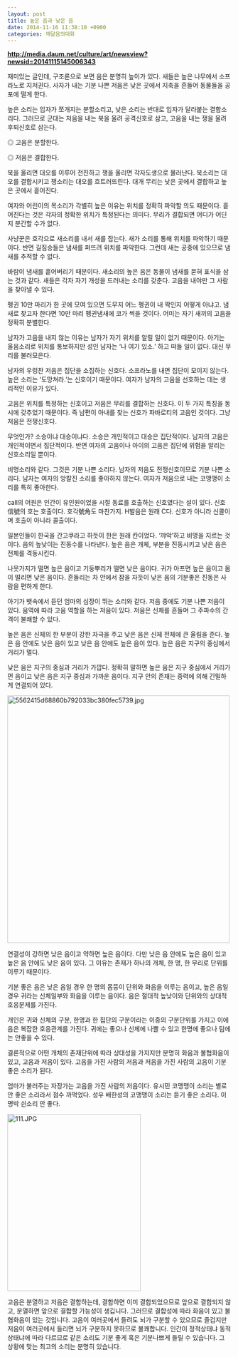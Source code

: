 ```yaml
---
layout: post
title: 높은 음과 낮은 음
date: 2014-11-16 11:38:10 +0900
categories: 깨달음의대화
---
```

  


**http://media.daum.net/culture/art/newsview?newsid=20141115145006343** 

  


재미있는 글인데, 구조론으로 보면 음은 분명히 높이가 있다. 새들은 높은 나무에서 소프라노로 지저귄다. 사자가 내는 기분 나쁜 저음은 낮은 곳에서 지축을 흔들어 동물들을 공포에 떨게 한다. 

  


높은 소리는 입자가 쪼개지는 분할소리고, 낮은 소리는 반대로 입자가 달라붙는 결합소리다. 그러므로 군대는 저음을 내는 북을 울려 공격신호로 삼고, 고음을 내는 쟁을 울려 후퇴신호로 삼는다. 

  


◎ 고음은 분할한다.   
      
◎ 저음은 결합한다. 

  


북을 울리면 대오를 이루어 전진하고 쟁을 울리면 각자도생으로 물러난다. 북소리는 대오를 결합시키고 쟁소리는 대오를 흐트러뜨린다. 대개 무리는 낮은 곳에서 결합하고 높은 곳에서 흩어진다. 

  


여자와 어린이의 목소리가 각별히 높은 이유는 위치를 정확히 파악할 의도 때문이다. 흩어진다는 것은 각자의 정확한 위치가 특정된다는 의미다. 무리가 결합되면 어디가 어딘지 분간할 수가 없다. 

  


사냥꾼은 호각으로 새소리를 내서 새를 잡는다. 새가 소리를 통해 위치를 파악하기 때문이다. 반면 길짐승들은 냄새를 퍼뜨려 위치를 파악한다. 그런데 새는 공중에 있으므로 냄새를 추적할 수 없다. 

  


바람이 냄새를 흩어버리기 때문이다. 새소리의 높은 음은 동물이 냄새를 묻혀 표식을 삼는 것과 같다. 새들은 각자 자기 개성을 드러내는 소리를 갖춘다. 고음을 내야만 그 사람을 찾아낼 수 있다.

  


펭귄 10만 마리가 한 곳에 모여 있으면 도무지 어느 펭귄이 내 짝인지 어떻게 아냐고. 냄새로 찾고자 한다면 10만 마리 펭귄냄새에 코가 썩을 것이다. 어미는 자기 새끼의 고음을 정확히 분별한다. 

  


남자가 고음을 내지 않는 이유는 남자가 자기 위치를 알릴 일이 없기 때문이다. 아기는 울음소리로 위치를 통보하지만 성인 남자는 ‘나 여기 있소.’ 하고 떠들 일이 없다. 대신 무리를 불러모은다. 

  


남자의 우렁찬 저음은 집단을 소집하는 신호다. 소프라노를 내면 집단이 모이지 않는다. 높은 소리는 ‘도망쳐라.’는 신호이기 때문이다. 여자가 남자의 고음을 선호하는 데는 생리적인 이유가 있다.

  


고음은 위치를 특정하는 신호이고 저음은 무리를 결합하는 신호다. 이 두 가지 특징을 동시에 갖추었기 때문이다. 즉 남편이 아내를 찾는 신호가 파바로티의 고음인 것이다. 그냥 저음은 전쟁신호다. 

  


무엇인가? 소승이냐 대승이냐다. 소승은 개인적이고 대승은 집단적이다. 남자의 고음은 개인적이면서 집단적이다. 반면 여자의 고음이나 아이의 고음은 집단에 위험을 알리는 신호소리일 뿐이다.

  


비명소리와 같다. 그것은 기분 나쁜 소리다. 남자의 저음도 전쟁신호이므로 기분 나쁜 소리다. 남자는 여자의 앙칼진 소리를 좋아하지 않는다. 여자가 저음으로 내는 코맹맹이 소리를 특히 좋아한다. 

  


call의 어원은 인간이 유인원이었을 시절 동료를 호출하는 신호였다는 설이 있다. 신호信號의 호는 호출이다. 호각號角도 마찬가지. H발음은 원래 C다. 신호가 아니라 신콜이며 호출이 아니라 콜출이다. 

  


일본인들이 한국을 간고쿠라고 하듯이 한은 원래 칸이었다. ‘꺄악’하고 비명을 지르는 것이다. 음의 높낮이는 진동수를 나타낸다. 높은 음은 개체, 부분을 진동시키고 낮은 음은 전체를 격동시킨다. 

  


나뭇가지가 떨면 높은 음이고 기둥뿌리가 떨면 낮은 음이다. 귀가 아프면 높은 음이고 몸이 떨리면 낮은 음이다. 흔들리는 차 안에서 잠을 자듯이 낮은 음의 기분좋은 진동은 사람을 편하게 한다. 

  


아기가 뱃속에서 듣던 엄마의 심장이 뛰는 소리와 같다. 저음 중에도 기분 나쁜 저음이 있다. 음역에 따라 고음 역할을 하는 저음이 있다. 저음은 신체를 흔들며 그 주파수의 간격이 불쾌할 수 있다. 

  


높은 음은 신체의 한 부분이 강한 자극을 주고 낮은 음은 신체 전체에 큰 울림을 준다. 높은 음 안에도 낮은 음이 있고 낮은 음 안에도 높은 음이 있다. 높은 음은 지구의 중심에서 거리가 멀다.

  


낮은 음은 지구의 중심과 거리가 가깝다. 정확히 말하면 높은 음은 지구 중심에서 거리가 먼 음이고 낮은 음은 지구 중심과 가까운 음이다. 지구 안의 존재는 중력에 의해 긴밀하게 연결되어 있다.

  



<img src="assets/attach/images/198/508/537/5562415d68860b792033bc380fec5739.jpg" alt="5562415d68860b792033bc380fec5739.jpg" width="500" height="555" />   


  


연결성이 강하면 낮은 음이고 약하면 높은 음이다. 다만 낮은 음 안에도 높은 음이 있고 높은 음 안에도 낮은 음이 있다. 그 이유는 존재가 하나의 개체, 한 명, 한 무리로 단위를 이루기 때문이다.

  


기분 좋은 음은 낮은 음일 경우 한 명의 몸뚱이 단위와 화음을 이루는 음이고, 높은 음일 경우 귀라는 신체일부와 화음을 이루는 음이다. 음은 절대적 높낮이와 단위와의 상대적 호응문제를 가진다. 

  


개인은 귀와 신체의 구분, 한명과 한 집단의 구분이라는 이중의 구분단위를 가지고 이에 음은 복잡한 호응관계를 가진다. 귀에는 좋으나 신체에 나쁠 수 있고 한명에 좋으나 팀에는 안좋을 수 있다. 

  


결론적으로 어떤 개체의 존재단위에 따라 상대성을 가지지만 분명히 화음과 불협화음이 있고, 고음과 저음이 있다. 고음을 가진 사람의 저음과 저음을 가진 사람의 고음이 기분 좋은 소리가 된다. 

  


엄마가 불러주는 자장가는 고음을 가진 사람의 저음이다. 유시민 코맹맹이 소리는 별로 안 좋은 소리라서 점수 까먹었다. 성우 배한성의 코맹맹이 소리는 듣기 좋은 소리다. 이명박 쉰소리 안 좋다. 

  



<img src="assets/attach/images/198/508/537/111.JPG" alt="111.JPG" width="300" height="397" /> 

  


고음은 분열하고 저음은 결합하는데, 결합하면 이미 결합되었으므로 앞으로 결합되지 않고, 분열하면 앞으로 결합할 가능성이 생깁니다. 그러므로 결합성에 따라 화음이 있고 불협화음이 있는 것입니다. 고음이 여러곳에서 들려도 뇌가 구분할 수 있으므로 즐겁지만 저음이 여러곳에서 들리면 뇌가 구분하지 못하므로 불쾌합니다. 인간이 정적상태냐 동적상태냐에 따라 다르므로 같은 소리도 기분 좋게 혹은 기분나쁘게 들릴 수 있습니다. 그 상황에 맞는 최고의 소리는 분명히 있습니다.

